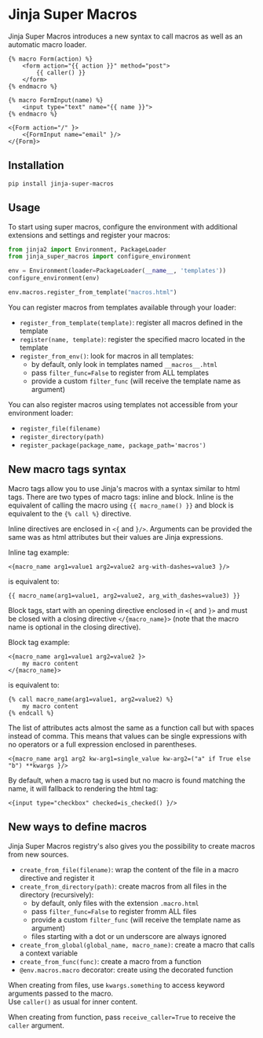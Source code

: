 # Jinja Super Macros

Jinja Super Macros introduces a new syntax to call macros as well as an automatic macro loader.

```jinja
{% macro Form(action) %}
    <form action="{{ action }}" method="post">
        {{ caller() }}
    </form>
{% endmacro %}

{% macro FormInput(name) %}
    <input type="text" name="{{ name }}">
{% endmacro %}

<{Form action="/" }>
    <{FormInput name="email" }/>
</{Form}>
```

## Installation

    pip install jinja-super-macros

## Usage

To start using super macros, configure the environment with additional
extensions and settings and register your macros:

```py
from jinja2 import Environment, PackageLoader
from jinja_super_macros import configure_environment

env = Environment(loader=PackageLoader(__name__, 'templates'))
configure_environment(env)

env.macros.register_from_template("macros.html")
```

You can register macros from templates available through your loader:

 - `register_from_template(template)`: register all macros defined in the template
 - `register(name, template)`: register the specified macro located in the template
 - `register_from_env()`: look for macros in all templates:
    - by default, only look in templates named `__macros__.html`
    - pass `filter_func=False` to register from ALL templates
    - provide a custom `filter_func` (will receive the template name as argument)

You can also register macros using templates not accessible from your environment loader:

 - `register_file(filename)`
 - `register_directory(path)`
 - `register_package(package_name, package_path='macros')`

## New macro tags syntax

Macro tags allow you to use Jinja's macros with a syntax similar
to html tags. There are two types of macro tags: inline and block.
Inline is the equivalent of calling the macro using `{{ macro_name() }}`
and block is equivalent to the `{% call %}` directive.

Inline directives are enclosed in `<{` and `}/>`. Arguments
can be provided the same was as html attributes but their values are
Jinja expressions.

Inline tag example:

    <{macro_name arg1=value1 arg2=value2 arg-with-dashes=value3 }/>

is equivalent to:

    {{ macro_name(arg1=value1, arg2=value2, arg_with_dashes=value3) }}

Block tags, start with an opening directive enclosed in `<{` and `}>`
and must be closed with a closing directive `</{macro_name}>` (note
that the macro name is optional in the closing directive).

Block tag example:

    <{macro_name arg1=value1 arg2=value2 }>
        my macro content
    </{macro_name}>

is equivalent to:

    {% call macro_name(arg1=value1, arg2=value2) %}
        my macro content
    {% endcall %}

The list of attributes acts almost the same as a function call but with spaces instead of comma. This means that values can be single expressions with no operators or a full expression enclosed in parentheses.

    <{macro_name arg1 arg2 kw-arg1=single_value kw-arg2=("a" if True else "b") **kwargs }/>

By default, when a macro tag is used but no macro is found matching the name,
it will fallback to rendering the html tag:

    <{input type="checkbox" checked=is_checked() }/>

## New ways to define macros

Jinja Super Macros registry's also gives you the possibility to create macros from new sources.

- `create_from_file(filename)`: wrap the content of the file in a macro directive and register it
- `create_from_directory(path)`: create macros from all files in the directory (recursively):
    - by default, only files with the extension `.macro.html`
    - pass `filter_func=False` to register fromm ALL files
    - provide a custom `filter_func` (will receive the template name as argument)
    - files starting with a dot or un underscore are always ignored
- `create_from_global(global_name, macro_name)`: create a macro that calls a context variable
- `create_from_func(func)`: create a macro from a function
- `@env.macros.macro` decorator: create using the decorated function

When creating from files, use `kwargs.something` to access keyword arguments passed to the macro.  
Use `caller()` as usual for inner content.

When creating from function, pass `receive_caller=True` to receive the `caller` argument.